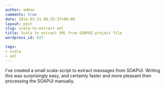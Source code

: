 ```yaml
---
author: admin
comments: true
date: 2014-03-21 08:35:37+00:00
layout: post
slug: scala-to-extract-xml
title: Scala to extract XML from SOAPUI-project file
wordpress_id: 627

tags:
- scala
- xml
---
```


I've created a small scala-script to extract messages from SOAPUI. Writing this was surprisingly easy, and certainly faster and more pleasant then processing the SOAPUI manually.
